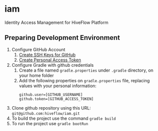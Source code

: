 # iam
 Identity Access Management for HiveFlow Platform

## Preparing Development Environment

1. Configure GitHub Account
    1. [Create SSH Keys for GitHub](https://docs.github.com/en/github/authenticating-to-github/connecting-to-github-with-ssh)
    1. [Create Personal Access Token](https://docs.github.com/pt/github/authenticating-to-github/creating-a-personal-access-token)
2. Configure Gradle with github credentials
    1. Create a file named `gradle.properties` under `.gradle` directory, on your home folder
    1. Add the following properties on `gradle.properties` file, replacing values with your personal information:
        ```properties 
        github.user=[GITHUB_USERNAME]
        github.token=[GITHUB_ACCESS_TOKEN]
       ```
3. Clone github repository using this URL: `git@github.com:hiveflow/iam.git`
4. To build the project use the command `gradle build`
5. To run the project use `gradle bootRun`